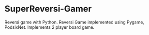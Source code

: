 SuperReversi-Gamer
==================

Reversi game with Python.
Reversi Game implemented using Pygame, PodsixNet. Implements 2 player board game.
